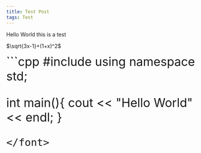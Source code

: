 ```yaml
---
title: Test Post
tags: Test
---
```


Hello World this is a test

<!--more-->

$\sqrt{3x-1}+(1+x)^2$

<font size="6">
```cpp
#include <iostream>
using namespace std;

int main(){
  cout << "Hello World" << endl;
}
```
</font>
